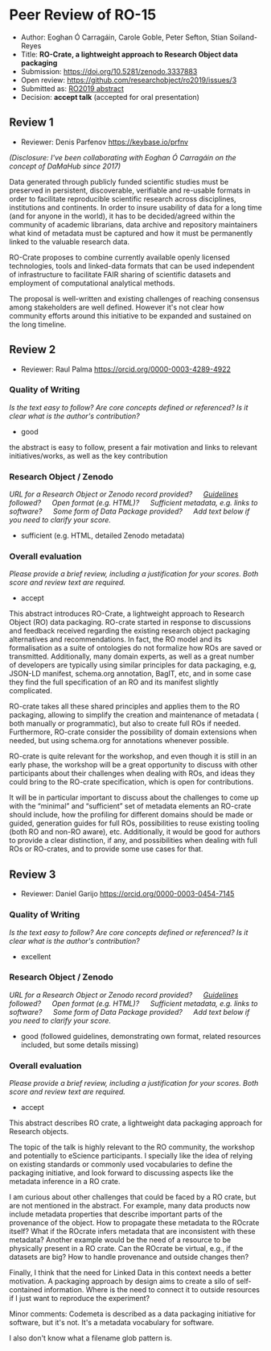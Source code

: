 # Peer Review of RO-15

* Author: Eoghan Ó Carragáin,  Carole Goble, Peter Sefton, Stian Soiland-Reyes
* Title: **RO-Crate, a lightweight approach to Research Object data packaging**
* Submission: <https://doi.org/10.5281/zenodo.3337883>
* Open review: <https://github.com/researchobject/ro2019/issues/3>
* Submitted as: [RO2019 abstract](https://researchobject.github.io/ro2019/cfp)
* Decision:	**accept talk** (accepted for oral presentation)


## Review 1

* Reviewer: Denis Parfenov <https://keybase.io/prfnv>

_(Disclosure: I've been collaborating with Eoghan Ó Carragáin on the concept of DaMaHub since 2017)_

Data generated through publicly funded scientific studies must be preserved in persistent, discoverable, verifiable and re-usable formats in order to facilitate reproducible scientific research across disciplines, institutions and continents. In order to insure usability of data for a long time (and for anyone in the world), it has to be decided/agreed within the community of academic librarians, data archive and repository maintainers what kind of metadata must be captured and how it must be permanently linked to the valuable research data.

RO-Crate proposes to combine currently available openly licensed technologies, tools and linked-data formats that can be used independent of infrastructure to facilitate FAIR sharing of scientific datasets and employment of computational analytical methods.

The proposal is well-written and existing challenges of reaching consensus among stakeholders are well defined. However it's not clear how community efforts around this initiative to be expanded and sustained on the long timeline.



## Review 2

* Reviewer: Raul Palma <https://orcid.org/0000-0003-4289-4922>


### Quality of Writing
_Is the text easy to follow? Are core concepts defined or referenced? 
Is it clear what is the author's contribution?_

* good

the abstract is easy to follow, present a fair motivation and links to relevant initiatives/works, as well as the key contribution

### Research Object / Zenodo

_URL for a Research Object or Zenodo record provided?
   [Guidelines](http://researchobject.org/ro2019/submitting) followed?
   Open format (e.g. HTML)?
   Sufficient metadata, e.g. links to software?
   Some form of Data Package provided?
   Add text below if you need to clarify your score._


* sufficient (e.g. HTML, detailed Zenodo metadata)



### Overall evaluation
_Please provide a brief review, including a justification for your scores. 
Both score and  review text are required._

* accept

This abstract introduces RO-Crate, a lightweight approach to Research Object (RO) data packaging. RO-crate started in response to discussions and feedback received regarding the existing research object packaging alternatives and recommendations. In fact, the RO model and its formalisation as a suite of ontologies do not formalize how ROs are saved or transmitted. Additionally, many domain experts, as well as a great number of developers are typically using similar principles for data packaging, e.g, JSON-LD manifest, schema.org annotation, BagIT, etc, and in some case they find the full specification of an RO and its manifest slightly complicated. 

RO-crate takes all these shared principles and applies them to the RO packaging, allowing to simplify the creation and maintenance of metadata ( both manually or programmatic), but also to create full ROs if needed. Furthermore, RO-crate consider the possibility of domain extensions when needed, but using schema.org for annotations whenever possible.

RO-crate is quite relevant for the workshop, and even though it is still in an early phase,  the workshop will be a great opportunity to discuss with other participants about their challenges when dealing with ROs, and ideas they could bring to the RO-crate specification, which is open for contributions. 

It will be in particular important to discuss about the challenges to come up with the “minimal” and “sufficient” set of metadata elements an RO-crate should include, how the profiling for different domains should be made or guided, generation guides for full ROs, possibilities to reuse existing tooling (both RO and non-RO aware), etc. Additionally, it would be good for authors to provide a clear distinction, if any, and possibilities when dealing with full ROs or RO-crates, and to provide some use cases for that. 


## Review 3

* Reviewer: Daniel Garijo <https://orcid.org/0000-0003-0454-7145>


### Quality of Writing
_Is the text easy to follow? Are core concepts defined or referenced? 
Is it clear what is the author's contribution?_

* excellent

### Research Object / Zenodo

_URL for a Research Object or Zenodo record provided?
   [Guidelines](http://researchobject.org/ro2019/submitting) followed?
   Open format (e.g. HTML)?
   Sufficient metadata, e.g. links to software?
   Some form of Data Package provided?
   Add text below if you need to clarify your score._

* good (followed guidelines, demonstrating own format, related resources included, but some details missing)

### Overall evaluation
_Please provide a brief review, including a justification for your scores. 
Both score and  review text are required._

* accept

This abstract describes RO crate, a lightweight data packaging approach for Research objects.

The topic of the talk is highly relevant to the RO community, the workshop and potentially to eScience participants. I specially like the idea of relying on existing standards or commonly used vocabularies to define the packaging initiative, and look forward to discussing aspects like the metadata inference in a RO crate.

I am curious about other challenges that could be faced by a RO crate, but are not mentioned in the abstract. For example, many data products now include metadata properties that describe important parts of the provenance of the object. How to propagate these metadata to the ROcrate itself? What if the ROcrate infers metadata that are inconsistent with these metadata? Another example would be the need of a resource to be physically present in a RO crate. Can the ROcrate be virtual, e.g., if the datasets are big? How to handle provenance and outside changes then?

Finally, I think that the need for Linked Data in this context needs a better motivation. A packaging approach by design aims to create a silo of self-contained information. Where is the need to connect it to outside resources if I just want to reproduce the experiment?

Minor comments:
Codemeta is described as a data packaging initiative for software, but it's not. It's a metadata vocabulary for software.

I also don't know what a filename glob pattern is.
